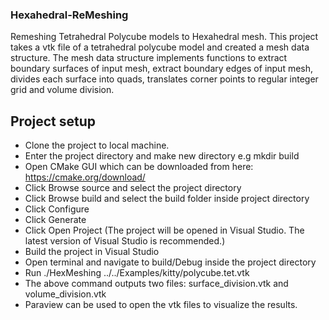 ### Hexahedral-ReMeshing

Remeshing Tetrahedral Polycube models to Hexahedral mesh. This project takes a vtk file of a tetrahedral polycube model and created a mesh data structure. The mesh data structure implements functions to extract boundary surfaces of input mesh, extract boundary edges of input mesh, divides each surface into quads, translates corner points to regular integer grid and volume division.

## Project setup
- Clone the project to local machine.
- Enter the project directory and make new directory e.g mkdir build
- Open CMake GUI which can be downloaded from here: https://cmake.org/download/
- Click Browse source and select the project directory
- Click Browse build and select the build folder inside project directory
- Click Configure
- Click Generate
- Click Open Project (The project will be opened in Visual Studio. The latest version of Visual Studio is recommended.)
- Build the project in Visual Studio
- Open terminal and navigate to build/Debug inside the project directory
- Run ./HexMeshing ../../Examples/kitty/polycube.tet.vtk
- The above command outputs two files: surface_division.vtk and volume_division.vtk
- Paraview can be used to open the vtk files to visualize the results.
